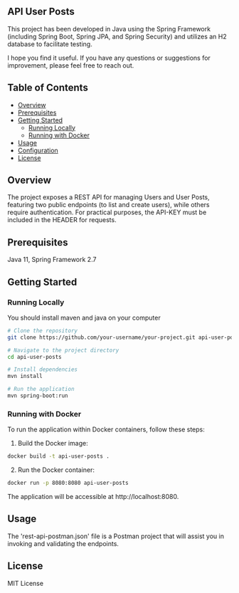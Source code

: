## API User Posts

This project has been developed in Java using the Spring Framework (including Spring Boot, Spring JPA, and Spring Security) and utilizes an H2 database to facilitate testing.

I hope you find it useful. If you have any questions or suggestions for improvement, please feel free to reach out.

## Table of Contents

- [Overview](#overview)
- [Prerequisites](#prerequisites)
- [Getting Started](#getting-started)
  - [Running Locally](#running-locally)
  - [Running with Docker](#running-with-docker)
- [Usage](#usage)
- [Configuration](#configuration)
- [License](#license)

## Overview

The project exposes a REST API for managing Users and User Posts, featuring two public endpoints (to list and create users), while others require authentication. For practical purposes, the API-KEY must be included in the HEADER for requests.

## Prerequisites

Java 11, Spring Framework 2.7

## Getting Started

### Running Locally

You should install maven and java on your computer

```bash
# Clone the repository
git clone https://github.com/your-username/your-project.git api-user-posts

# Navigate to the project directory
cd api-user-posts

# Install dependencies
mvn install

# Run the application
mvn spring-boot:run
```

### Running with Docker

To run the application within Docker containers, follow these steps:

1. Build the Docker image:

```bash
docker build -t api-user-posts .
```

2. Run the Docker container:

```bash
docker run -p 8080:8080 api-user-posts
```

The application will be accessible at http://localhost:8080.

## Usage

 The 'rest-api-postman.json' file is a Postman project that will assist you in invoking and validating the endpoints.

 ## License

 MIT License